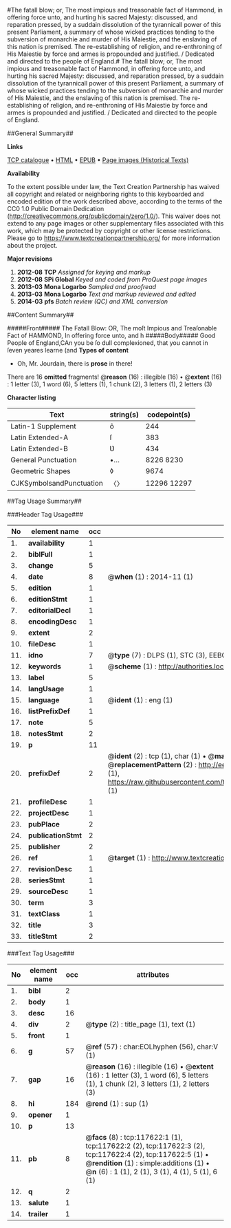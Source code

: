 #The fatall blow; or, The most impious and treasonable fact of Hammond, in offering force unto, and hurting his sacred Majesty: discussed, and reparation pressed, by a suddain dissolution of the tyrannicall power of this present Parliament, a summary of whose wicked practices tending to the subversion of monarchie and murder of His Maiestie, and the enslaving of this nation is premised. The re-establishing of religion, and re-enthroning of His Maiestie by force and armes is propounded and justified. / Dedicated and directed to the people of England.#
The fatall blow; or, The most impious and treasonable fact of Hammond, in offering force unto, and hurting his sacred Majesty: discussed, and reparation pressed, by a suddain dissolution of the tyrannicall power of this present Parliament, a summary of whose wicked practices tending to the subversion of monarchie and murder of His Maiestie, and the enslaving of this nation is premised. The re-establishing of religion, and re-enthroning of His Maiestie by force and armes is propounded and justified. / Dedicated and directed to the people of England.

##General Summary##

**Links**

[TCP catalogue](http://www.ota.ox.ac.uk/tcp/)  • 
[HTML](http://tei.it.ox.ac.uk/tcp/Texts-HTML/free/A85/A85164.html)  • 
[EPUB](http://tei.it.ox.ac.uk/tcp/Texts-EPUB/free/A85/A85164.epub) • 
[Page images (Historical Texts)](https://historicaltexts.jisc.ac.uk/eebo-99865382e)

**Availability**

To the extent possible under law, the Text Creation Partnership has waived all copyright and related or neighboring rights to this keyboarded and encoded edition of the work described above, according to the terms of the CC0 1.0 Public Domain Dedication (http://creativecommons.org/publicdomain/zero/1.0/). This waiver does not extend to any page images or other supplementary files associated with this work, which may be protected by copyright or other license restrictions. Please go to https://www.textcreationpartnership.org/ for more information about the project.

**Major revisions**

1. __2012-08__ __TCP__ *Assigned for keying and markup*
1. __2012-08__ __SPi Global__ *Keyed and coded from ProQuest page images*
1. __2013-03__ __Mona Logarbo__ *Sampled and proofread*
1. __2013-03__ __Mona Logarbo__ *Text and markup reviewed and edited*
1. __2014-03__ __pfs__ *Batch review (QC) and XML conversion*

##Content Summary##

#####Front#####
The Fatall Blow: OR, The moſt Impious and Treaſonable Fact of HAMMOND, In offering force unto, and h
#####Body#####
Good People of England,CAn you be ſo dull complexioned, that you cannot in ſeven yeares learne (and 
**Types of content**

  * Oh, Mr. Jourdain, there is **prose** in there!

There are 16 **omitted** fragments! 
 @__reason__ (16) : illegible (16)  •  @__extent__ (16) : 1 letter (3), 1 word (6), 5 letters (1), 1 chunk (2), 3 letters (1), 2 letters (3)

**Character listing**


|Text|string(s)|codepoint(s)|
|---|---|---|
|Latin-1 Supplement|ô|244|
|Latin Extended-A|ſ|383|
|Latin Extended-B|Ʋ|434|
|General Punctuation|•…|8226 8230|
|Geometric Shapes|◊|9674|
|CJKSymbolsandPunctuation|〈〉|12296 12297|

##Tag Usage Summary##

###Header Tag Usage###

|No|element name|occ|attributes|
|---|---|---|---|
|1.|__availability__|1||
|2.|__biblFull__|1||
|3.|__change__|5||
|4.|__date__|8| @__when__ (1) : 2014-11 (1)|
|5.|__edition__|1||
|6.|__editionStmt__|1||
|7.|__editorialDecl__|1||
|8.|__encodingDesc__|1||
|9.|__extent__|2||
|10.|__fileDesc__|1||
|11.|__idno__|7| @__type__ (7) : DLPS (1), STC (3), EEBO-CITATION (1), PROQUEST (1), VID (1)|
|12.|__keywords__|1| @__scheme__ (1) : http://authorities.loc.gov/ (1)|
|13.|__label__|5||
|14.|__langUsage__|1||
|15.|__language__|1| @__ident__ (1) : eng (1)|
|16.|__listPrefixDef__|1||
|17.|__note__|5||
|18.|__notesStmt__|2||
|19.|__p__|11||
|20.|__prefixDef__|2| @__ident__ (2) : tcp (1), char (1)  •  @__matchPattern__ (2) : ([0-9\-]+):([0-9IVX]+) (1), (.+) (1)  •  @__replacementPattern__ (2) : http://eebo.chadwyck.com/downloadtiff?vid=$1&page=$2 (1), https://raw.githubusercontent.com/textcreationpartnership/Texts/master/tcpchars.xml#$1 (1)|
|21.|__profileDesc__|1||
|22.|__projectDesc__|1||
|23.|__pubPlace__|2||
|24.|__publicationStmt__|2||
|25.|__publisher__|2||
|26.|__ref__|1| @__target__ (1) : http://www.textcreationpartnership.org/docs/. (1)|
|27.|__revisionDesc__|1||
|28.|__seriesStmt__|1||
|29.|__sourceDesc__|1||
|30.|__term__|3||
|31.|__textClass__|1||
|32.|__title__|3||
|33.|__titleStmt__|2||


###Text Tag Usage###

|No|element name|occ|attributes|
|---|---|---|---|
|1.|__bibl__|2||
|2.|__body__|1||
|3.|__desc__|16||
|4.|__div__|2| @__type__ (2) : title_page (1), text (1)|
|5.|__front__|1||
|6.|__g__|57| @__ref__ (57) : char:EOLhyphen (56), char:V (1)|
|7.|__gap__|16| @__reason__ (16) : illegible (16)  •  @__extent__ (16) : 1 letter (3), 1 word (6), 5 letters (1), 1 chunk (2), 3 letters (1), 2 letters (3)|
|8.|__hi__|184| @__rend__ (1) : sup (1)|
|9.|__opener__|1||
|10.|__p__|13||
|11.|__pb__|8| @__facs__ (8) : tcp:117622:1 (1), tcp:117622:2 (2), tcp:117622:3 (2), tcp:117622:4 (2), tcp:117622:5 (1)  •  @__rendition__ (1) : simple:additions (1)  •  @__n__ (6) : 1 (1), 2 (1), 3 (1), 4 (1), 5 (1), 6 (1)|
|12.|__q__|2||
|13.|__salute__|1||
|14.|__trailer__|1||
